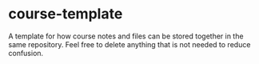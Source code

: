 # course-template
A template for how course notes and files can be stored together in the same repository. Feel free to delete anything that is not needed to reduce confusion.
